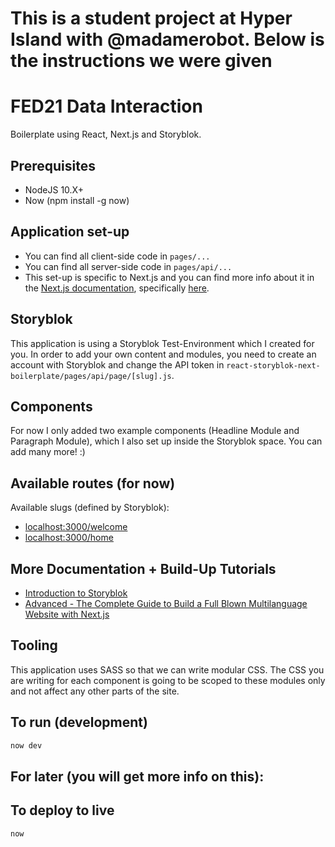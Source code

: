# This is a student project at Hyper Island with @madamerobot. Below is the instructions we were given


# FED21 Data Interaction
Boilerplate using React, Next.js and Storyblok.

## Prerequisites
- NodeJS 10.X+
- Now (npm install -g now)

## Application set-up
- You can find all client-side code in ```pages/...```
- You can find all server-side code in ```pages/api/...```
- This set-up is specific to Next.js and you can find more info about it in the [Next.js documentation](https://nextjs.org/docs), specifically [here](https://nextjs.org/docs/api-routes/introduction).

## Storyblok
This application is using a Storyblok Test-Environment which I created for you. In order to add your own content and modules, you need to create an account with Storyblok and change the API token in ```react-storyblok-next-boilerplate/pages/api/page/[slug].js```.

## Components
For now I only added two example components (Headline Module and Paragraph Module), which I also set up inside the Storyblok space. You can add many more! :)

## Available routes (for now)
Available slugs (defined by Storyblok):
- [localhost:3000/welcome](http://localhost:3000/welcome)
- [localhost:3000/home](http://localhost:3000/home)

## More Documentation + Build-Up Tutorials
- [Introduction to Storyblok](https://www.storyblok.com/docs/Prologue/Introduction)
- [Advanced - The Complete Guide to Build a Full Blown Multilanguage Website with Next.js](https://www.storyblok.com/tp/next-js-react-guide)

## Tooling
This application uses SASS so that we can write modular CSS.
The CSS you are writing for each component is going to be scoped to these modules only and not affect any other parts of the site.

## To run (development)
```bash
now dev
```

## For later (you will get more info on this):

## To deploy to live
```bash
now
```